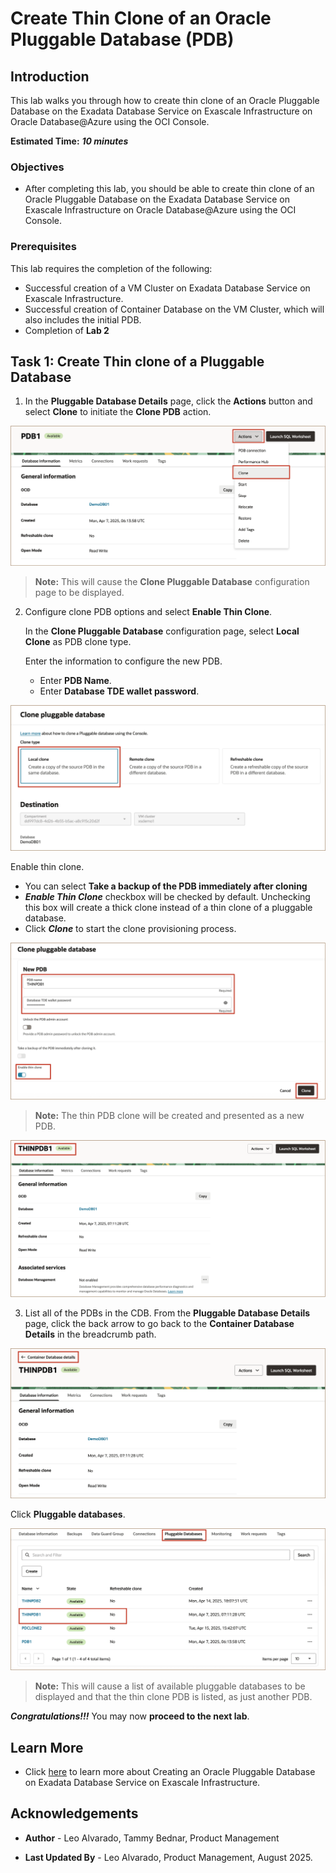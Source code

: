 # Create Thin Clone of an Oracle Pluggable Database (PDB) 

## Introduction

This lab walks you through how to create thin clone of an Oracle Pluggable Database on the Exadata Database Service on Exascale Infrastructure on Oracle Database@Azure using the OCI Console.
 

**Estimated Time:** ***10 minutes***

### **Objectives**

-   After completing this lab, you should be able to create thin clone of an Oracle Pluggable Database on the Exadata Database Service on Exascale Infrastructure on Oracle Database@Azure using the OCI Console. 


### **Prerequisites**

This lab requires the completion of the following:

* Successful creation of a VM Cluster on Exadata Database Service on Exascale Infrastructure.
* Successful creation of Container Database on the VM Cluster, which will also includes the initial PDB.
* Completion of **Lab 2**

## Task 1: Create Thin clone of a Pluggable Database


1. In the **Pluggable Database Details** page, click the **Actions** button and select **Clone** to initiate the **Clone PDB** action.

![Initiate Clone Pluggable Database Action](./images/click-clone-pdb.png "Initiate Clone Pluggable Database Action")

   > **Note:** This will cause the **Clone Pluggable Database** configuration page to be displayed.

2. Configure clone PDB options and select **Enable Thin Clone**.

   In the **Clone Pluggable Database** configuration page, select **Local Clone** as PDB clone type.

   Enter the information to configure the new PDB.

   * Enter **PDB Name**.
   * Enter **Database TDE wallet password**.

![Initiate Clone Pluggable Database Action](./images/clone-pdb-local.png "Initiate Clone Pluggable Database Action")

   Enable thin clone.
   * You can select **Take a backup of the PDB immediately after cloning**
   * ***Enable Thin Clone*** checkbox will be checked by default. Unchecking this box will create a thick clone instead of a thin clone of a pluggable database.
   * Click ***Clone*** to start the clone provisioning process.

![Configure Clone options and check box to Enable Thin Clone](./images/enable-thin-clone.png "Configure Clone options and check box to Enable Thin Clone")

   > **Note:** The thin PDB clone will be created and presented as a new PDB.
   
![New Thin Clone PDB Details page](./images/thin-clone-available.png " ")

3. List all of the PDBs in the CDB. From the **Pluggable Database Details** page, click the back arrow to go back to the **Container Database Details** in the breadcrumb path.

![New Thin Clone PDB Details page](./images/cdb-details-path.png " ")

   Click **Pluggable databases**.

![New Thin Clone PDB Details page](./images/list-of-pdb.png " ")

   > **Note:** This will cause a list of available pluggable databases to be displayed and that the thin clone PDB is listed, as just another PDB.
    
    
***Congratulations!!!*** You may now **proceed to the next lab**. 


## Learn More

* Click [here](https://docs.public.oneportal.content.oci.oraclecloud.com/en-us/iaas/exadata/doc/ecc-create-first-db.html) to learn more about Creating an Oracle Pluggable Database on Exadata Database Service on Exascale Infrastructure.


## Acknowledgements

* **Author** - Leo Alvarado, Tammy Bednar, Product Management

* **Last Updated By** - Leo Alvarado, Product Management, August 2025.
